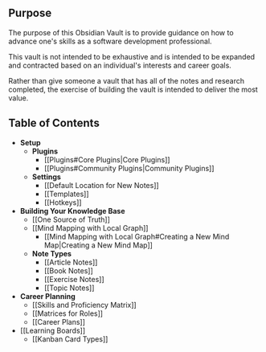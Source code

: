 ## Purpose
The purpose of this Obsidian Vault is to provide guidance on how to advance one's skills as a software development professional. 

This vault is not intended to be exhaustive and is intended to be expanded and contracted based on an individual's interests and career goals.

Rather than give someone a vault that has all of the notes and research completed, the exercise of building the vault is intended to deliver the most value.

## Table of Contents
- **Setup**
	- **Plugins**
		- [[Plugins#Core Plugins|Core Plugins]]
		- [[Plugins#Community Plugins|Community Plugins]]
	- **Settings**
		- [[Default Location for New Notes]]
		- [[Templates]]
		- [[Hotkeys]]
- **Building Your Knowledge Base**
	- [[One Source of Truth]]
	- [[Mind Mapping with Local Graph]]
		- [[Mind Mapping with Local Graph#Creating a New Mind Map|Creating a New Mind Map]]
	- **Note Types**
		- [[Article Notes]]
		- [[Book Notes]]
		- [[Exercise Notes]]
		- [[Topic Notes]]
- **Career Planning**
	- [[Skills and Proficiency Matrix]]
	- [[Matrices for Roles]]
	- [[Career Plans]]
- [[Learning Boards]]
	- [[Kanban Card Types]]


